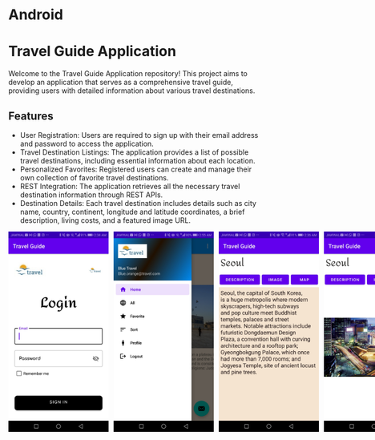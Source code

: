 # Android
 <h1>Travel Guide Application</h1>
  <p>Welcome to the Travel Guide Application repository! This project aims to develop an application that serves as a comprehensive travel guide, providing users with detailed information about various travel destinations.</p>
  <h2>Features</h2>
  <ul>
    <li>User Registration: Users are required to sign up with their email address and password to access the application.</li>
    <li>Travel Destination Listings: The application provides a list of possible travel destinations, including essential information about each location.</li>
    <li>Personalized Favorites: Registered users can create and manage their own collection of favorite travel destinations.</li>
    <li>REST Integration: The application retrieves all the necessary travel destination information through REST APIs.</li>
    <li>Destination Details: Each travel destination includes details such as city name, country, continent, longitude and latitude coordinates, a brief description, living costs, and a featured image URL.</li>
  </ul>

<div style="display: flex;">
  <img src="screenshots/Screenshot_20230630-023424.jpg" alt="Login" width="200" style="margin-right: 10px;">
  <img src="screenshots/Screenshot_20230630-025512.jpg" alt="MAP" width="200" style="margin-right: 10px;">
  <img src="screenshots/Screenshot_20230630-023625.jpg" alt="DESC" width="200" style="margin-right: 10px;">
  <img src="screenshots/Screenshot_20230630-023629.jpg" alt="IMG" width="200" style="margin-right: 10px;">
  <img src="screenshots/Screenshot_20230630-023633.jpg" alt="MAP" width="200">
</div>

